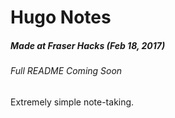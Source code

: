 # Hugo Notes
##### Made at Fraser Hacks (Feb 18, 2017)
###### Full README Coming Soon
Extremely simple note-taking.
 